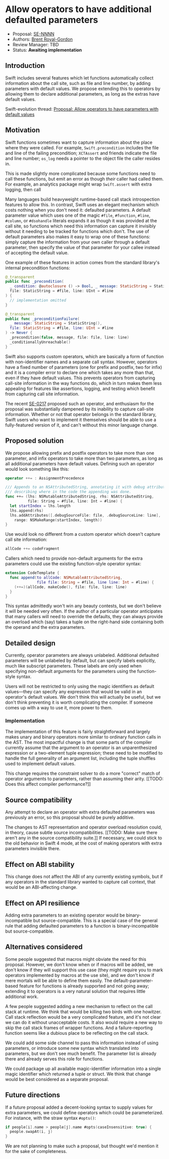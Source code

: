 # Allow operators to have additional defaulted parameters

* Proposal: [SE-NNNN](NNNN-default-parameters-ops.md)
* Authors: [Brent Royal-Gordon](https://github.com/brentdax)
* Review Manager: TBD
* Status: **Awaiting implementation**

## Introduction

Swift includes several features which let functions automatically collect
information about the call site, such as file and line number, by adding
parameters with default values. We propose extending this to operators by
allowing them to declare additional parameters, as long as the extras have
default values.

Swift-evolution thread: [Proposal: Allow operators to have parameters with default values](https://forums.swift.org/t/proposal-allow-operators-to-have-parameters-with-default-values/6937/2)

## Motivation

Swift functions sometimes want to capture information about the place
where they were called. For example, `Swift.precondition` includes the
file and line of the failing precondition; `XCTAssert` and friends
indicate the file and line number; `os_log` needs a pointer to the
object file the caller resides in.

This is made slightly more complicated because some functions need to
call these functions, but emit an error as though *their* caller had
called them. For example, an analytics package might wrap `Swift.assert`
with extra logging, then call 

Many languages build heavyweight runtime-based call stack introspection
features to allow this. In contrast, Swift uses an elegant mechanism which
costs nothing when you don't need it: defaulted parameters. A default
parameter value which uses one of the magic `#file`, `#function`, `#line`,
`#column`, or `#dsohandle` literals expands it as though it was provided at
the call site, so functions which need this information can capture it invisibly
without it needing to be tracked for functions which don't. The use of default
parameters also makes it easy to wrap one of these functions: simply capture
the information from your own caller through a default parameter, then specify
the value of that parameter for your callee instead of accepting the default
value.

One example of these features in action comes from the standard library's
internal precondition functions:

```swift
@_transparent
public func _precondition(
  _ condition: @autoclosure () -> Bool, _ message: StaticString = StaticString(),
  file: StaticString = #file, line: UInt = #line
) {
  // implementation omitted
}

@_transparent
public func _preconditionFailure(
  _ message: StaticString = StaticString(),
  file: StaticString = #file, line: UInt = #line
) -> Never {
  _precondition(false, message, file: file, line: line)
  _conditionallyUnreachable()
}
```

Swift also supports custom operators, which are basically a form of
function with non-identifier names and a separate call syntax. However,
operators have a fixed number of parameters (one for prefix and postfix,
two for infix) and it is a compiler error to declare one which takes any
more than that, even if they have default values. This prevents operators
from capturing call-site information in the way functions do, which in turn
makes them less appealing for features like assertions, logging, and testing
which benefit from capturing call site information.

The recent [SE-0217][SE-0217] proposed such an operator, and enthusiasm
for the proposal was substantially dampened by its inability to capture call-site
information. Whether or not that operator belongs in the standard library, Swift
users who want to implement it themselves should be able to use a fully-featured
version of it, and can't without this minor language change.

  [SE-0217]: (https://github.com/apple/swift-evolution/blob/master/proposals/0217-bangbang.md)

## Proposed solution

We propose allowing prefix and postfix operators to take more than one
parameter, and infix operators to take more than two parameters, as
long as all additional parameters have default values. Defining such an
operator would look something like this:

```swift
operator ++= : AssignmentPrecedence

/// Appends to an NSAttributedString, annotating it with debug attributes
/// describing where in the code the appending was done.
func ++= (lhs: NSMutableAttributedString, rhs: NSAttributedString,
          file: String = #file, line: Int = #line) {
  let startIndex = lhs.length
  lhs.append(rhs)
  lhs.addAttributes([.debugSourceFile: file, .debugSourceLine: line],
    range: NSMakeRange(startIndex, length))
}
```

Use would look no different from a custom operator which doesn't capture call
site information:

```swift
allCode ++= codeFragment
```

Callers which need to provide non-default arguments for the extra parameters
could use the existing function-style operator syntax:

```swift
extension CodeTemplate {
  func append(to allCode: NSMutableAttributedString,
              file file: String = #file, line line: Int = #line) {
    (++=)(allCode, makeCode(), file: file, line: line)
  }
}
```

This syntax admittedly won't win any beauty contests, but we don't believe it
will be needed very often. If the author of a particular operator anticipates
that many callers will need to override the defaults, they can always provide an
overload which (say) takes a tuple on the right-hand side containing both the
operand and the extra parameters.

## Detailed design

Currently, operator parameters are always unlabeled. Additional defaulted
parameters will be unlabeled by default, but can specify labels explicitly,
much like subscript parameters. These labels are only used when specifying
non-default arguments for the parameters using the function-style syntax.

Users will not be restricted to only using the magic identifiers as default
values—they can specify any expression that would be valid in an operator's
default values. We don't think this will actually be useful, but we don't
think preventing it is worth complicating the compiler. If someone comes up
with a way to use it, more power to them.

### Implementation

The implementation of this feature is fairly straightforward and largely
makes unary and binary operators more similar to ordinary function calls
in the AST. The most impactful change is that some parts of the compiler
currently assume that the argument to an operator is an unparenthesized
expression or a two-element tuple expression; these need to be modified
to handle the full generality of an argument list, including the tuple
shuffles used to implement default values.

This change requires the constraint solver to do a more "correct" match
of operator arguments to parameters, rather than assuming their arity.
[[TODO: Does this affect compiler performance?]]

## Source compatibility

Any attempt to declare an operator with extra defaulted parameters was
previously an error, so this proposal should be purely additive.

The changes to AST representation and operator overload resolution could,
in theory, cause subtle source incompatibilities. [[TODO: Make sure there
aren't any in the source compatibility suite.]] If necessary, we could
stick to the old behavior in Swift 4 mode, at the cost of making operators
with extra parameters invisible there.

## Effect on ABI stability

This change does not affect the ABI of any currently existing symbols,
but if any operators in the standard library wanted to capture call
context, that would be an ABI-affecting change.

## Effect on API resilience

Adding extra parameters to an existing operator would be binary-incompatible
but source-compatible. This is a special case of the general rule that adding
defaulted parameters to a function is binary-incompatible but source-compatible.

## Alternatives considered

Some people suggested that macros might obviate the need for this proposal.
However, we don't know when or if macros will be added, we don't know if they
will support this use case (they might require you to mark operators
implemented by macros at the use site), and we don't know if mere mortals will
be able to define them easily. The default-parameter-based feature for
functions is already supported and not going away; extending it to operators is
a very natural solution that requires little additional work.

A few people suggested adding a new mechanism to reflect on the call stack
at runtime. We think that would be killing two birds with one howitzer. Call
stack reflection would be a very complicated feature, and it's not clear we
can do it without unacceptable costs. It also would require a new way to skip
the call stack frames of wrapper functions. And a failure-reporting function
seems like a dubious place to be reflecting on the call stack.

We could add some side channel to pass this information instead of using
parameters, or introduce some new syntax which translated into parameters, but
we don't see much benefit. The parameter list is already there and already
serves this role for functions.

We could package up all available magic-identifier information into a single
magic identifier which returned a tuple or struct. We think that change would
be best considered as a separate proposal.

## Future directions

If a future proposal added a decent-looking syntax to supply values for extra
parameters, we could define operators which could be parameterized. For
instance, with the straw syntax `#opts()`:

```swift
if people[i].name > people[j].name #opts(caseInsensitive: true) {
  people.swapAt(i, j)
}
```

We are not planning to make such a proposal, but thought we'd mention it
for the sake of completeness.
